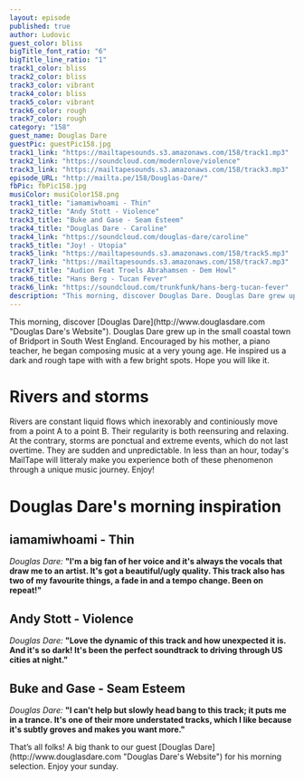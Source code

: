 ```yaml
---
layout: episode
published: true
author: Ludovic
guest_color: bliss
bigTitle_font_ratio: "6"
bigTitle_line_ratio: "1"
track1_color: bliss
track2_color: bliss
track3_color: vibrant
track4_color: bliss
track5_color: vibrant
track6_color: rough
track7_color: rough
category: "158"
guest_name: Douglas Dare
guestPic: guestPic158.jpg
track1_link: "https://mailtapesounds.s3.amazonaws.com/158/track1.mp3"
track2_link: "https://soundcloud.com/modernlove/violence"
track3_link: "https://mailtapesounds.s3.amazonaws.com/158/track3.mp3"
episode_URL: "http://mailta.pe/158/Douglas-Dare/"
fbPic: fbPic158.jpg
musiColor: musiColor158.png
track1_title: "iamamiwhoami - Thin"
track2_title: "Andy Stott - Violence"
track3_title: "Buke and Gase - Seam Esteem"
track4_title: "Douglas Dare - Caroline"
track4_link: "https://soundcloud.com/douglas-dare/caroline"
track5_title: "Joy! - Utopia"
track5_link: "https://mailtapesounds.s3.amazonaws.com/158/track5.mp3"
track7_link: "https://mailtapesounds.s3.amazonaws.com/158/track7.mp3"
track7_title: "Audion Feat Troels Abrahamsen - Dem Howl"
track6_title: "Hans Berg - Tucan Fever"
track6_link: "https://soundcloud.com/trunkfunk/hans-berg-tucan-fever"
description: "This morning, discover Douglas Dare. Douglas Dare grew up in the small coastal town of Bridport in South West England. Encouraged by his mother, a piano teacher, he began composing music at a very young age. He inspired us a dark and rough tape with with a few bright spots. Hope you'll like it."
---
```


<p id="introduction">
This morning, discover [Douglas Dare](http://www.douglasdare.com "Douglas Dare's Website"). Douglas Dare grew up in the small coastal town of Bridport in South West England. Encouraged by his mother, a piano teacher, he began composing music at a very young age. He inspired us a dark and rough tape with with a few bright spots. Hope you will like it.</p>
 
# Rivers and storms

Rivers are constant liquid flows which inexorably and continiously move from a point A to a point B. Their regularity is both reensuring and relaxing. At the contrary, storms are ponctual and extreme events, which do not last overtime. They are sudden and unpredictable. In less than an hour, today's MailTape will litteraly make you experience both of these phenomenon through a unique music journey. Enjoy!

# Douglas Dare's morning inspiration
 
## iamamiwhoami - Thin
_Douglas Dare:_ **"**I'm a big fan of her voice and it's always the vocals that draw me to an artist. It's got a beautiful/ugly quality. This track also has two of my favourite things, a fade in and a tempo change. Been on repeat!**"**
 
## Andy Stott - Violence
_Douglas Dare:_ **"**Love the dynamic of this track and how unexpected it is. And it's so dark! It's been the perfect soundtrack to driving through US cities at night.**"**
 
## Buke and Gase - Seam Esteem
_Douglas Dare:_ **"**I can't help but slowly head bang to this track; it puts me in a trance. It's one of their more understated tracks, which I like because it's subtly groves and makes you want more.**"** 
 
<p id="outroduction">
That’s all folks! A big thank to our guest [Douglas Dare](http://www.douglasdare.com "Douglas Dare's Website") for his morning selection. Enjoy your sunday.
</p>